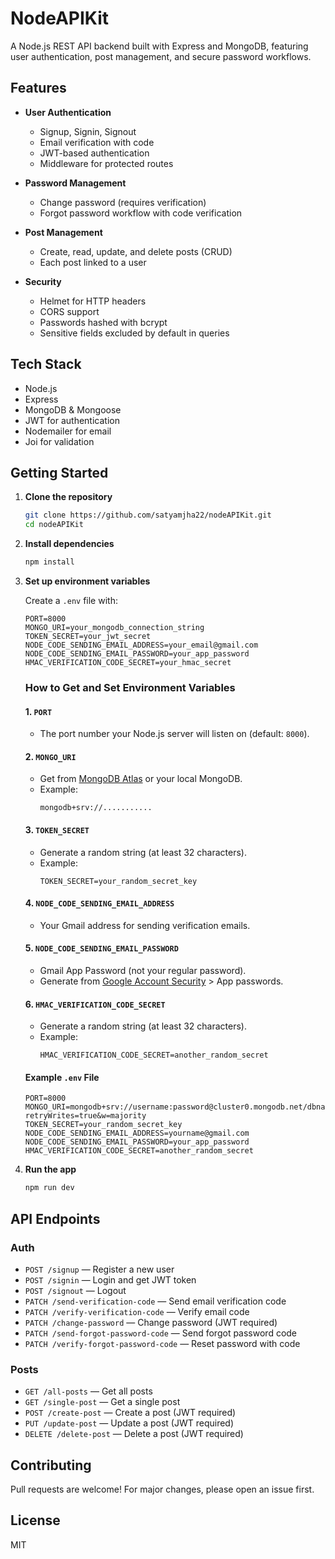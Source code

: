 # NodeAPIKit

A Node.js REST API backend built with Express and MongoDB, featuring user authentication, post management, and secure password workflows.

## Features

- **User Authentication**
  - Signup, Signin, Signout
  - Email verification with code
  - JWT-based authentication
  - Middleware for protected routes

- **Password Management**
  - Change password (requires verification)
  - Forgot password workflow with code verification

- **Post Management**
  - Create, read, update, and delete posts (CRUD)
  - Each post linked to a user

- **Security**
  - Helmet for HTTP headers
  - CORS support
  - Passwords hashed with bcrypt
  - Sensitive fields excluded by default in queries

## Tech Stack

- Node.js
- Express
- MongoDB & Mongoose
- JWT for authentication
- Nodemailer for email
- Joi for validation

## Getting Started

1. **Clone the repository**
   ```sh
   git clone https://github.com/satyamjha22/nodeAPIKit.git
   cd nodeAPIKit
   ```

2. **Install dependencies**
   ```sh
   npm install
   ```

3. **Set up environment variables**

   Create a `.env` file with:
   ```
   PORT=8000
   MONGO_URI=your_mongodb_connection_string
   TOKEN_SECRET=your_jwt_secret
   NODE_CODE_SENDING_EMAIL_ADDRESS=your_email@gmail.com
   NODE_CODE_SENDING_EMAIL_PASSWORD=your_app_password
   HMAC_VERIFICATION_CODE_SECRET=your_hmac_secret
   ```

   ### How to Get and Set Environment Variables

   #### 1. `PORT`
   - The port number your Node.js server will listen on (default: `8000`).

   #### 2. `MONGO_URI`
   - Get from [MongoDB Atlas](https://www.mongodb.com/cloud/atlas) or your local MongoDB.
   - Example:  
     ```
     mongodb+srv://...........
     ```

   #### 3. `TOKEN_SECRET`
   - Generate a random string (at least 32 characters).
   - Example:  
     ```
     TOKEN_SECRET=your_random_secret_key
     ```

   #### 4. `NODE_CODE_SENDING_EMAIL_ADDRESS`
   - Your Gmail address for sending verification emails.

   #### 5. `NODE_CODE_SENDING_EMAIL_PASSWORD`
   - Gmail App Password (not your regular password).
   - Generate from [Google Account Security](https://myaccount.google.com/security) > App passwords.

   #### 6. `HMAC_VERIFICATION_CODE_SECRET`
   - Generate a random string (at least 32 characters).
   - Example:  
     ```
     HMAC_VERIFICATION_CODE_SECRET=another_random_secret
     ```

   #### Example `.env` File

   ```env
   PORT=8000
   MONGO_URI=mongodb+srv://username:password@cluster0.mongodb.net/dbname?retryWrites=true&w=majority
   TOKEN_SECRET=your_random_secret_key
   NODE_CODE_SENDING_EMAIL_ADDRESS=yourname@gmail.com
   NODE_CODE_SENDING_EMAIL_PASSWORD=your_app_password
   HMAC_VERIFICATION_CODE_SECRET=another_random_secret
   ```

4. **Run the app**
   ```sh
   npm run dev
   ```

## API Endpoints

### Auth

- `POST /signup` — Register a new user
- `POST /signin` — Login and get JWT token
- `POST /signout` — Logout
- `PATCH /send-verification-code` — Send email verification code
- `PATCH /verify-verification-code` — Verify email code
- `PATCH /change-password` — Change password (JWT required)
- `PATCH /send-forgot-password-code` — Send forgot password code
- `PATCH /verify-forgot-password-code` — Reset password with code

### Posts

- `GET /all-posts` — Get all posts
- `GET /single-post` — Get a single post
- `POST /create-post` — Create a post (JWT required)
- `PUT /update-post` — Update a post (JWT required)
- `DELETE /delete-post` — Delete a post (JWT required)

## Contributing

Pull requests are welcome! For major changes, please open an issue first.

## License

MIT
